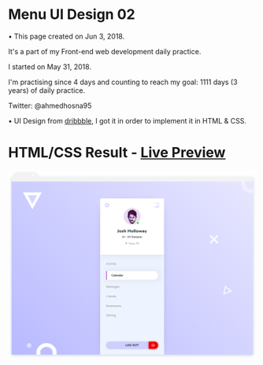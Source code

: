 # Menu UI Design 02

• This page created on Jun 3, 2018.

It's a part of my Front-end web development daily practice.

I started on May 31, 2018.

I'm practising since 4 days and counting to reach my goal: 1111 days (3 years) of daily practice.

Twitter: @ahmedhosna95

• UI Design from [dribbble](https://dribbble.com/shots/4540585-Nav-Menu-UI-Design-Rebound-Freebies), I got it in order to implement it in HTML & CSS.

# HTML/CSS Result - [Live Preview](#)

![](assets/img/frame-generic.png)